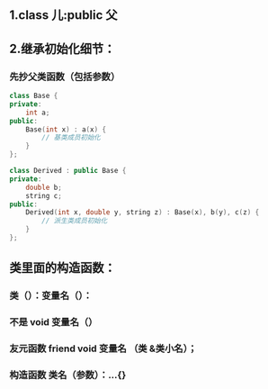## 1.class 儿:public 父
## 2.继承初始化细节：
### 先抄父类函数（包括参数）
```c++
class Base {
private:
    int a;
public:
    Base(int x) : a(x) {
        // 基类成员初始化
    }
};

class Derived : public Base {
private:
    double b;
    string c;
public:
    Derived(int x, double y, string z) : Base(x), b(y), c(z) {
        // 派生类成员初始化
    }
};
```

## 类里面的构造函数：
### 类（）：变量名（）：
### 不是 void 变量名（）
### 友元函数 friend void 变量名 （类 &类小名）；
### 构造函数 类名（参数）：...{}
